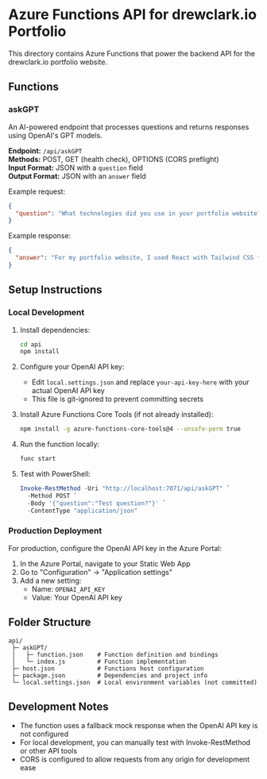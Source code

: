 # Azure Functions API for drewclark.io Portfolio

This directory contains Azure Functions that power the backend API for the drewclark.io portfolio website.

## Functions

### askGPT

An AI-powered endpoint that processes questions and returns responses using OpenAI's GPT models.

**Endpoint:** `/api/askGPT`  
**Methods:** POST, GET (health check), OPTIONS (CORS preflight)  
**Input Format:** JSON with a `question` field  
**Output Format:** JSON with an `answer` field

Example request:
```json
{
  "question": "What technologies did you use in your portfolio website?"
}
```

Example response:
```json
{
  "answer": "For my portfolio website, I used React with Tailwind CSS for the frontend, and Azure Functions with Node.js for the backend API integration with OpenAI."
}
```

## Setup Instructions

### Local Development

1. Install dependencies:
   ```bash
   cd api
   npm install
   ```

2. Configure your OpenAI API key:
   - Edit `local.settings.json` and replace `your-api-key-here` with your actual OpenAI API key
   - This file is git-ignored to prevent committing secrets

3. Install Azure Functions Core Tools (if not already installed):
   ```bash
   npm install -g azure-functions-core-tools@4 --unsafe-perm true
   ```

4. Run the function locally:
   ```bash
   func start
   ```

5. Test with PowerShell:
   ```powershell
   Invoke-RestMethod -Uri "http://localhost:7071/api/askGPT" `
     -Method POST `
     -Body '{"question":"Test question?"}' `
     -ContentType "application/json"
   ```

### Production Deployment

For production, configure the OpenAI API key in the Azure Portal:

1. In the Azure Portal, navigate to your Static Web App
2. Go to "Configuration" → "Application settings"
3. Add a new setting:
   - Name: `OPENAI_API_KEY`
   - Value: Your OpenAI API key

## Folder Structure

```
api/
 ├─ askGPT/
 │   ├─ function.json    # Function definition and bindings
 │   └─ index.js         # Function implementation
 ├─ host.json            # Functions host configuration
 ├─ package.json         # Dependencies and project info
 └─ local.settings.json  # Local environment variables (not committed)
```

## Development Notes

- The function uses a fallback mock response when the OpenAI API key is not configured
- For local development, you can manually test with Invoke-RestMethod or other API tools
- CORS is configured to allow requests from any origin for development ease
